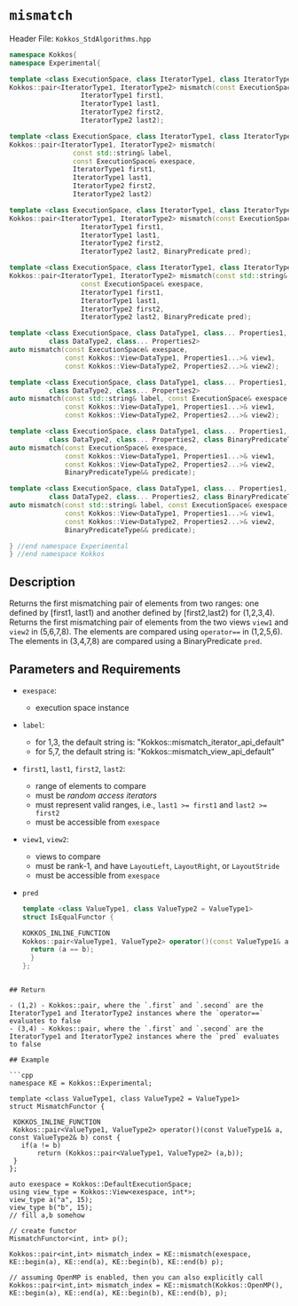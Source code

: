 
# `mismatch`

Header File: `Kokkos_StdAlgorithms.hpp`

```cpp
namespace Kokkos{
namespace Experimental{

template <class ExecutionSpace, class IteratorType1, class IteratorType2>
Kokkos::pair<IteratorType1, IteratorType2> mismatch(const ExecutionSpace& exespace,
                  IteratorType1 first1,
                  IteratorType1 last1,                                               (1)
                  IteratorType2 first2,
                  IteratorType2 last2);

template <class ExecutionSpace, class IteratorType1, class IteratorType2>
Kokkos::pair<IteratorType1, IteratorType2> mismatch(
                const std::string& label,
                const ExecutionSpace& exespace,
                IteratorType1 first1,
                IteratorType1 last1,                                                 (2)
                IteratorType2 first2,
                IteratorType2 last2)

template <class ExecutionSpace, class IteratorType1, class IteratorType2, class BinaryPredicate>
Kokkos::pair<IteratorType1, IteratorType2> mismatch(const ExecutionSpace& exespace,
                  IteratorType1 first1,
                  IteratorType1 last1,                                               (3)
                  IteratorType2 first2,
                  IteratorType2 last2, BinaryPredicate pred);

template <class ExecutionSpace, class IteratorType1, class IteratorType2, class BinaryPredicate>
Kokkos::pair<IteratorType1, IteratorType2> mismatch(const std::string& label,
                  const ExecutionSpace& exespace,
                  IteratorType1 first1,
                  IteratorType1 last1,                                               (4)
                  IteratorType2 first2,
                  IteratorType2 last2, BinaryPredicate pred);

template <class ExecutionSpace, class DataType1, class... Properties1,
          class DataType2, class... Properties2>
auto mismatch(const ExecutionSpace& exespace,
              const Kokkos::View<DataType1, Properties1...>& view1,                  (5)
              const Kokkos::View<DataType2, Properties2...>& view2);

template <class ExecutionSpace, class DataType1, class... Properties1,
          class DataType2, class... Properties2>
auto mismatch(const std::string& label, const ExecutionSpace& exespace,
              const Kokkos::View<DataType1, Properties1...>& view1,                  (6)
              const Kokkos::View<DataType2, Properties2...>& view2);

template <class ExecutionSpace, class DataType1, class... Properties1,
          class DataType2, class... Properties2, class BinaryPredicateType>
auto mismatch(const ExecutionSpace& exespace,
              const Kokkos::View<DataType1, Properties1...>& view1,                  (7)
              const Kokkos::View<DataType2, Properties2...>& view2,
              BinaryPredicateType&& predicate);

template <class ExecutionSpace, class DataType1, class... Properties1,
          class DataType2, class... Properties2, class BinaryPredicateType>
auto mismatch(const std::string& label, const ExecutionSpace& exespace,
              const Kokkos::View<DataType1, Properties1...>& view1,                  (8)
              const Kokkos::View<DataType2, Properties2...>& view2,
              BinaryPredicateType&& predicate);

} //end namespace Experimental
} //end namespace Kokkos
```

## Description

Returns the first mismatching pair of elements from two ranges: one defined by [first1, last1) and another defined by [first2,last2) for (1,2,3,4).
Returns the first mismatching pair of elements from the two views `view1` and `view2` in (5,6,7,8).
The elements are compared using `operator==` in (1,2,5,6).
The elements in (3,4,7,8) are compared using a BinaryPredicate `pred`.

## Parameters and Requirements 

- `exespace`:
  - execution space instance

- `label`:
  - for 1,3, the default string is: "Kokkos::mismatch_iterator_api_default"
  - for 5,7, the default string is: "Kokkos::mismatch_view_api_default"

- `first1`, `last1`, `first2`, `last2`:
  - range of elements to compare
  - must be *random access iterators*
  - must represent valid ranges, i.e., `last1 >= first1` and `last2 >= first2` 
  - must be accessible from `exespace`

- `view1`, `view2`:
  - views to compare
  - must be rank-1, and have `LayoutLeft`, `LayoutRight`, or `LayoutStride`
  - must be accessible from `exespace`

- `pred`
  ```cpp
  template <class ValueType1, class ValueType2 = ValueType1>
  struct IsEqualFunctor {

  KOKKOS_INLINE_FUNCTION
  Kokkos::pair<ValueType1, ValueType2> operator()(const ValueType1& a, const ValueType2& b) const {
    return (a == b);
    }
  };
 ```

## Return

- (1,2) - Kokkos::pair, where the `.first` and `.second` are the IteratorType1 and IteratorType2 instances where the `operator==` evaluates to false
- (3,4) - Kokkos::pair, where the `.first` and `.second` are the IteratorType1 and IteratorType2 instances where the `pred` evaluates to false

## Example 

```cpp
namespace KE = Kokkos::Experimental;

template <class ValueType1, class ValueType2 = ValueType1>
struct MismatchFunctor {

  KOKKOS_INLINE_FUNCTION
  Kokkos::pair<ValueType1, ValueType2> operator()(const ValueType1& a, const ValueType2& b) const {
    if(a != b)
        return (Kokkos::pair<ValueType1, ValueType2> (a,b));
  }
};

auto exespace = Kokkos::DefaultExecutionSpace;
using view_type = Kokkos::View<exespace, int*>;
view_type a("a", 15);
view_type b("b", 15);
// fill a,b somehow

// create functor
MismatchFunctor<int, int> p();

Kokkos::pair<int,int> mismatch_index = KE::mismatch(exespace, KE::begin(a), KE::end(a), KE::begin(b), KE::end(b) p);

// assuming OpenMP is enabled, then you can also explicitly call
Kokkos::pair<int,int> mismatch_index = KE::mismatch(Kokkos::OpenMP(), KE::begin(a), KE::end(a), KE::begin(b), KE::end(b), p);
```
